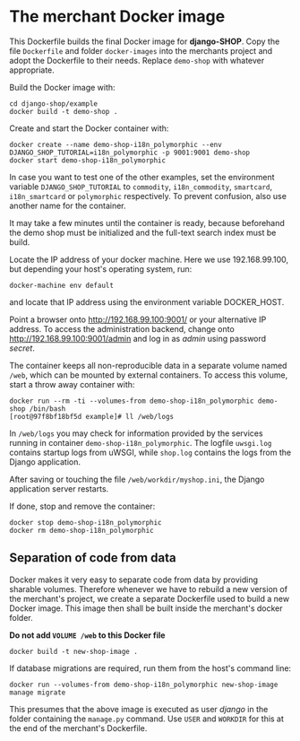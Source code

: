 # The merchant Docker image

This Dockerfile builds the final Docker image for **django-SHOP**.
Copy the file ``Dockerfile`` and folder ``docker-images`` into the merchants project and adopt the
Dockerfile to their needs. Replace ``demo-shop`` with whatever appropriate.

Build the Docker image with:

```
cd django-shop/example
docker build -t demo-shop .
```

Create and start the Docker container with:

```
docker create --name demo-shop-i18n_polymorphic --env DJANGO_SHOP_TUTORIAL=i18n_polymorphic -p 9001:9001 demo-shop
docker start demo-shop-i18n_polymorphic
```

In case you want to test one of the other examples, set the environment variable
``DJANGO_SHOP_TUTORIAL`` to ``commodity``, ``i18n_commodity``, ``smartcard``, ``i18n_smartcard`` or
``polymorphic`` respectively. To prevent confusion, also use another name for the container.

It may take a few minutes until the container is ready, because beforehand the demo shop must be
initialized and the full-text search index must be build.

Locate the IP address of your docker machine. Here we use 192.168.99.100, but depending your host's
operating system, run:

```
docker-machine env default
```

and locate that IP address using the environment variable DOCKER_HOST.

Point a browser onto http://192.168.99.100:9001/ or your alternative IP address. To access the
administration backend, change onto http://192.168.99.100:9001/admin and log in as *admin* using
password *secret*.

The container keeps all non-reproducible data in a separate volume named ``/web``, which can be
mounted by external containers. To access this volume, start a throw away container with:

```
docker run --rm -ti --volumes-from demo-shop-i18n_polymorphic demo-shop /bin/bash
[root@97f8bf18bf5d example]# ll /web/logs
```

In ``/web/logs`` you may check for information provided by the services running in container
``demo-shop-i18n_polymorphic``. The logfile ``uwsgi.log`` contains startup logs from uWSGI, while
``shop.log`` contains the logs from the Django application.

After saving or touching the file ``/web/workdir/myshop.ini``, the Django application server
restarts.

If done, stop and remove the container:

```
docker stop demo-shop-i18n_polymorphic
docker rm demo-shop-i18n_polymorphic
```

## Separation of code from data

Docker makes it very easy to separate code from data by providing sharable volumes. Therefore
whenever we have to rebuild a new version of the merchant's project, we create a separate Dockerfile
used to build a new Docker image. This image then shall be built inside the merchant's docker
folder.

**Do not add ``VOLUME /web`` to this Docker file**

```
docker build -t new-shop-image .
```

If database migrations are required, run them from the host's command line:

```
docker run --volumes-from demo-shop-i18n_polymorphic new-shop-image manage migrate
```

This presumes that the above image is executed as user *django* in the folder containing the
``manage.py`` command. Use ``USER`` and ``WORKDIR`` for this at the end of the merchant's
Dockerfile.
